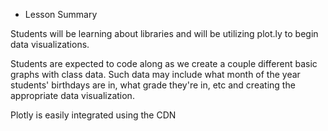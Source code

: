 * Lesson Summary

Students will be learning about libraries and will be utilizing plot.ly to begin data visualizations.

Students are expected to code along as we create a couple different basic graphs with class data. Such data may include what month of the year students' birthdays are in, what grade they're in, etc and creating the appropriate data visualization.

Plotly is easily integrated using the CDN
